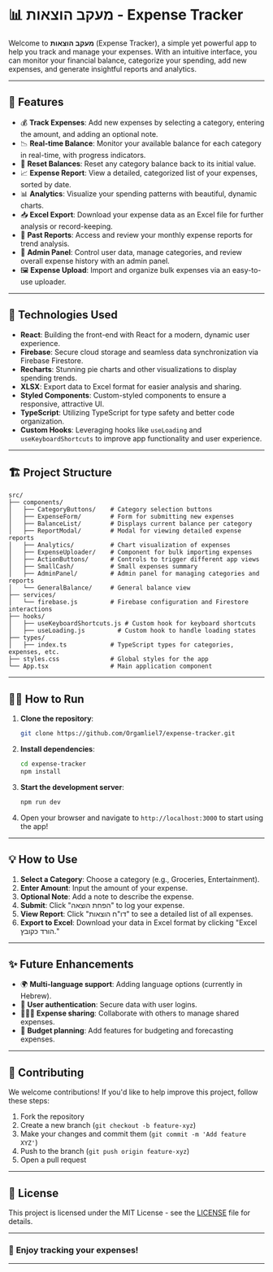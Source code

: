 # 📊 **מעקב הוצאות** - Expense Tracker

Welcome to **מעקב הוצאות** (Expense Tracker), a simple yet powerful app to help you track and manage your expenses. With an intuitive interface, you can monitor your financial balance, categorize your spending, add new expenses, and generate insightful reports and analytics.

---

## 🚀 **Features**

- 💰 **Track Expenses**: Add new expenses by selecting a category, entering the amount, and adding an optional note.
- 📉 **Real-time Balance**: Monitor your available balance for each category in real-time, with progress indicators.
- 🔄 **Reset Balances**: Reset any category balance back to its initial value.
- 📈 **Expense Report**: View a detailed, categorized list of your expenses, sorted by date.
- 📊 **Analytics**: Visualize your spending patterns with beautiful, dynamic charts.
- 📥 **Excel Export**: Download your expense data as an Excel file for further analysis or record-keeping.
- 📅 **Past Reports**: Access and review your monthly expense reports for trend analysis.
- 🏦 **Admin Panel**: Control user data, manage categories, and review overall expense history with an admin panel.
- 🖼️ **Expense Upload**: Import and organize bulk expenses via an easy-to-use uploader.

---

## 🎨 **Technologies Used**

- **React**: Building the front-end with React for a modern, dynamic user experience.
- **Firebase**: Secure cloud storage and seamless data synchronization via Firebase Firestore.
- **Recharts**: Stunning pie charts and other visualizations to display spending trends.
- **XLSX**: Export data to Excel format for easier analysis and sharing.
- **Styled Components**: Custom-styled components to ensure a responsive, attractive UI.
- **TypeScript**: Utilizing TypeScript for type safety and better code organization.
- **Custom Hooks**: Leveraging hooks like `useLoading` and `useKeyboardShortcuts` to improve app functionality and user experience.

---

## 🏗️ **Project Structure**

```
src/
├── components/
│   ├── CategoryButtons/    # Category selection buttons
│   ├── ExpenseForm/        # Form for submitting new expenses
│   ├── BalanceList/        # Displays current balance per category
│   ├── ReportModal/        # Modal for viewing detailed expense reports
│   ├── Analytics/          # Chart visualization of expenses
│   ├── ExpenseUploader/    # Component for bulk importing expenses
│   ├── ActionButtons/      # Controls to trigger different app views
│   ├── SmallCash/          # Small expenses summary
│   ├── AdminPanel/         # Admin panel for managing categories and reports
│   └── GeneralBalance/     # General balance view
├── services/               
│   └── firebase.js         # Firebase configuration and Firestore interactions
├── hooks/                  
│   ├── useKeyboardShortcuts.js # Custom hook for keyboard shortcuts
│   ├── useLoading.js         # Custom hook to handle loading states
├── types/                  
│   ├── index.ts            # TypeScript types for categories, expenses, etc.
├── styles.css              # Global styles for the app
└── App.tsx                 # Main application component
```

---

## 🧑‍💻 **How to Run**

1. **Clone the repository**:
   ```bash
   git clone https://github.com/Orgamliel7/expense-tracker.git
   ```

2. **Install dependencies**:
   ```bash
   cd expense-tracker
   npm install
   ```

3. **Start the development server**:
   ```bash
   npm run dev
   ```

4. Open your browser and navigate to `http://localhost:3000` to start using the app!

---

## 💡 **How to Use**

1. **Select a Category**: Choose a category (e.g., Groceries, Entertainment).
2. **Enter Amount**: Input the amount of your expense.
3. **Optional Note**: Add a note to describe the expense.
4. **Submit**: Click "הפחת הוצאה" to log your expense.
5. **View Report**: Click "דו"ח הוצאות" to see a detailed list of all expenses.
6. **Export to Excel**: Download your data in Excel format by clicking "Excel הורד כקובץ."

---

## ✨ **Future Enhancements**

- 🌍 **Multi-language support**: Adding language options (currently in Hebrew).
- 🔐 **User authentication**: Secure data with user logins.
- 🧑‍🤝‍🧑 **Expense sharing**: Collaborate with others to manage shared expenses.
- 📅 **Budget planning**: Add features for budgeting and forecasting expenses.

---

## 🤝 **Contributing**

We welcome contributions! If you'd like to help improve this project, follow these steps:

1. Fork the repository
2. Create a new branch (`git checkout -b feature-xyz`)
3. Make your changes and commit them (`git commit -m 'Add feature XYZ'`)
4. Push to the branch (`git push origin feature-xyz`)
5. Open a pull request

---

## 📄 **License**

This project is licensed under the MIT License - see the [LICENSE](LICENSE) file for details.

---

### 🌟 **Enjoy tracking your expenses!**

---
